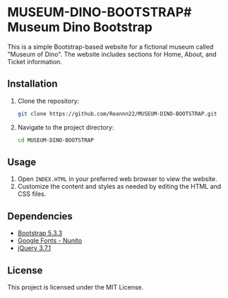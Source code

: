 # MUSEUM-DINO-BOOTSTRAP# Museum Dino Bootstrap

This is a simple Bootstrap-based website for a fictional museum called "Museum of Dino". The website includes sections for Home, About, and Ticket information.

## Installation

1. Clone the repository:
    ```sh
    git clone https://github.com/Reannn22/MUSEUM-DINO-BOOTSTRAP.git
    ```
2. Navigate to the project directory:
    ```sh
    cd MUSEUM-DINO-BOOTSTRAP
    ```

## Usage

1. Open `INDEX.HTML` in your preferred web browser to view the website.
2. Customize the content and styles as needed by editing the HTML and CSS files.

## Dependencies

- [Bootstrap 5.3.3](https://getbootstrap.com/)
- [Google Fonts - Nunito](https://fonts.google.com/specimen/Nunito)
- [jQuery 3.7.1](https://jquery.com/)

## License

This project is licensed under the MIT License.
